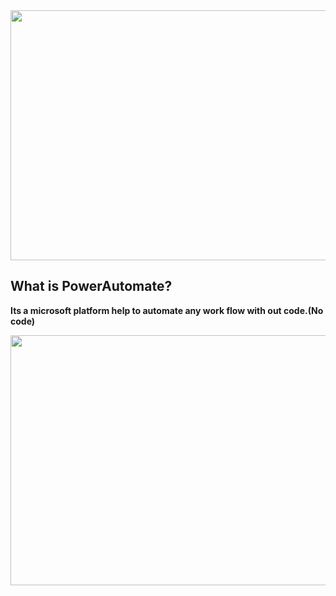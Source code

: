 <img src ="https://user-images.githubusercontent.com/97591175/149661028-15c45f9b-7a65-4507-adcb-16332f1100d6.png" width="1500px" height="400px">
<h2> What is PowerAutomate?</h2>
<p><b> Its a microsoft platform help to automate any work flow with out code.(No code)</b></p>

<img src ="https://user-images.githubusercontent.com/97591175/149661224-b90a4862-448b-4a4e-b1fd-aa1a5c67831f.png" width="1500px" height="400px">
